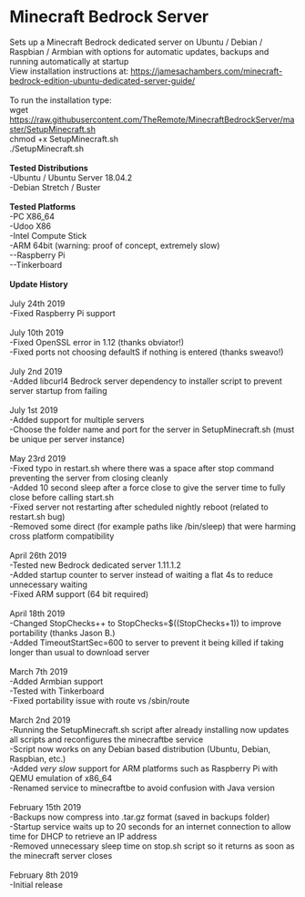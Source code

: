 # Minecraft Bedrock Server
Sets up a Minecraft Bedrock dedicated server on Ubuntu / Debian / Raspbian / Armbian with options for automatic updates, backups and running automatically at startup<br>
View installation instructions at: https://jamesachambers.com/minecraft-bedrock-edition-ubuntu-dedicated-server-guide/<br>
<br>
To run the installation type:<br>
wget https://raw.githubusercontent.com/TheRemote/MinecraftBedrockServer/master/SetupMinecraft.sh<br>
chmod +x SetupMinecraft.sh<br>
./SetupMinecraft.sh<br>
<br>
<b>Tested Distributions</b><br>
-Ubuntu / Ubuntu Server 18.04.2<br>
-Debian Stretch / Buster<br>
<br>
<b>Tested Platforms</b><br>
-PC X86_64<br>
-Udoo X86<br>
-Intel Compute Stick<br>
-ARM 64bit (warning: proof of concept, extremely slow)<br>
--Raspberry Pi<br>
--Tinkerboard<br>
<br>
<b>Update History</b><br>
<br>
July 24th 2019<br>
-Fixed Raspberry Pi support<br>
<br>
July 10th 2019<br>
-Fixed OpenSSL error in 1.12 (thanks obviator!)<br>
-Fixed ports not choosing defaultS if nothing is entered (thanks sweavo!)<br>
<br>
July 2nd 2019<br>
-Added libcurl4 Bedrock server dependency to installer script to prevent server startup from failing<br>
<br>
July 1st 2019<br>
-Added support for multiple servers<br>
-Choose the folder name and port for the server in SetupMinecraft.sh (must be unique per server instance)<br>
<br>
May 23rd 2019<br>
-Fixed typo in restart.sh where there was a space after stop command preventing the server from closing cleanly<br>
-Added 10 second sleep after a force close to give the server time to fully close before calling start.sh<br>
-Fixed server not restarting after scheduled nightly reboot (related to restart.sh bug)<br>
-Removed some direct (for example paths like /bin/sleep) that were harming cross platform compatibility<br>
<br>
April 26th 2019<br>
-Tested new Bedrock dedicated server 1.11.1.2<br>
-Added startup counter to server instead of waiting a flat 4s to reduce unnecessary waiting<br>
-Fixed ARM support (64 bit required)<br>
<br>
April 18th 2019<br>
-Changed StopChecks++ to StopChecks=$((StopChecks+1)) to improve portability (thanks Jason B.)<br>
-Added TimeoutStartSec=600 to server to prevent it being killed if taking longer than usual to download server<br>
<br>
March 7th 2019<br>
-Added Armbian support<br>
-Tested with Tinkerboard<br>
-Fixed portability issue with route vs /sbin/route<br>
<br>
March 2nd 2019<br>
-Running the SetupMinecraft.sh script after already installing now updates all scripts and reconfigures the minecraftbe service<br>
-Script now works on any Debian based distribution (Ubuntu, Debian, Raspbian, etc.)<br>
-Added *very slow* support for ARM platforms such as Raspberry Pi with QEMU emulation of x86_64<br>
-Renamed service to minecraftbe to avoid confusion with Java version<br>
<br>
February 15th 2019<br>
-Backups now compress into .tar.gz format (saved in backups folder)<br>
-Startup service waits up to 20 seconds for an internet connection to allow time for DHCP to retrieve an IP address<br>
-Removed unnecessary sleep time on stop.sh script so it returns as soon as the minecraft server closes<br>
<br>
February 8th 2019<br>
-Initial release<br>

